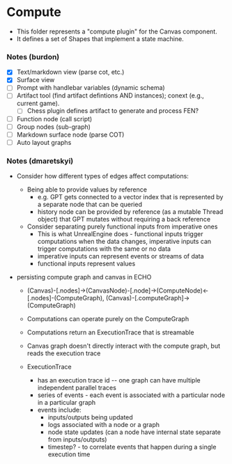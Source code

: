 # Compute

- This folder represents a "compute plugin" for the Canvas component.
- It defines a set of Shapes that implement a state machine.

### Notes (burdon)

- [x] Text/markdown view (parse cot, etc.)
- [x] Surface view
- [ ] Prompt with handlebar variables (dynamic schema)
- [ ] Artifact tool (find artifact defintions AND instances); conext (e.g., current game).
  - [ ] Chess plugin defines artifact to generate and process FEN?
- [ ] Function node (call script)
- [ ] Group nodes (sub-graph)
- [ ] Markdown surface node (parse COT)
- [ ] Auto layout graphs

### Notes (dmaretskyi)

- Consider how different types of edges affect computations:
  - Being able to provide values by reference
    - e.g. GPT gets connected to a vector index that is represented by a separate node that can be queried
    - history node can be provided by reference (as a mutable Thread object) that GPT mutates without requiring a back reference
  - Consider separating purely functional inputs from imperative ones
    - This is what UnrealEngine does - functional inputs trigger computations when the data changes, imperative inputs can trigger computations with the same or no data
    - imperative inputs can represent events or streams of data
    - functional inputs represent values

- persisting compute graph and canvas in ECHO
  - (Canvas)-[.nodes]->(CanvasNode)-[.node]->(ComputeNode)<-[.nodes]-(ComputeGraph), (Canvas)-[.computeGraph]->(ComputeGraph)

  - Computations can operate purely on the ComputeGraph
  - Computations return an ExecutionTrace that is streamable
  - Canvas graph doesn't directly interact with the compute graph, but reads the execution trace

  - ExecutionTrace
    - has an execution trace id -- one graph can have multiple independent parallel traces
    - series of events - each event is associated with a particular node in a particular graph
    - events include:
      - inputs/outputs being updated
      - logs associated with a node or a graph
      - node state updates (can a node have internal state separate from inputs/outputs)
      - timestep? - to correlate events that happen during a single execution time



